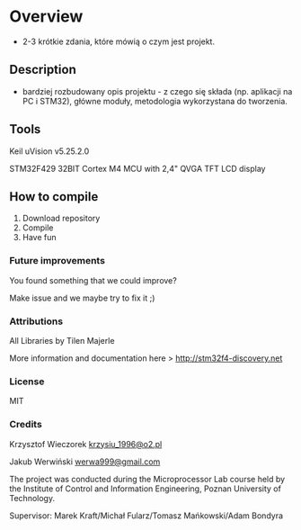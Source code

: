 # Overview 
 - 2-3 krótkie zdania, które mówią o czym jest projekt.


## Description 

- bardziej rozbudowany opis projektu - z czego się składa (np. aplikacji na PC i STM32), główne moduły, metodologia wykorzystana do tworzenia.


## Tools 
Keil uVision v5.25.2.0

STM32F429 32BIT Cortex M4 MCU with 2,4" QVGA TFT LCD display

## How to compile
1. Download repository
2. Compile
3. Have fun

### Future improvements
You found something that we could improve? 

Make issue and we maybe try to fix it ;)

### Attributions 
All Libraries by Tilen Majerle 


More information and documentation here > http://stm32f4-discovery.net

### License 
MIT

### Credits
Krzysztof Wieczorek <krzysiu_1996@o2.pl>

Jakub Werwiński <werwa999@gmail.com>

The project was conducted during the Microprocessor Lab course held by the Institute of Control and Information Engineering, Poznan University of Technology.

Supervisor: Marek Kraft/Michał Fularz/Tomasz Mańkowski/Adam Bondyra
